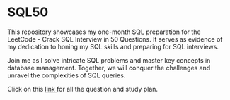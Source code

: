 # SQL50
This repository showcases my one-month SQL preparation for the LeetCode - Crack SQL Interview in 50 Questions. It serves as evidence of my dedication to honing my SQL skills and preparing for SQL interviews. 

Join me as I solve intricate SQL problems and master key concepts in database management. Together, we will conquer the challenges and unravel the complexities of SQL queries.

Click on this <a href = "https://leetcode.com/studyplan/top-sql-50/" > link </a> for all the question and study plan. 